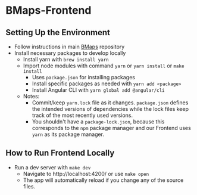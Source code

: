 # BMaps-Frontend

## Setting Up the Environment

- Follow instructions in main [BMaps](https://github.com/ucladevx/BMaps) repository
- Install necessary packages to develop locally
  - Install yarn with `brew install yarn`
  - Import node modules with command `yarn` or `yarn install` or `make install`
    - Uses `package.json` for installing packages
    - Install specific packages as needed with `yarn add <package>`
    - Install Angular CLI with `yarn global add @angular/cli`
  - Notes:
    - Commit/keep `yarn.lock` file as it changes. `package.json` defines the intended versions of dependencies while the lock files keep track of the most recently used versions.
    - You shouldn't have a `package-lock.json`, because this corresponds to the `npm` package manager and our Frontend uses `yarn` as its package manager.

## How to Run Frontend Locally

- Run a dev server with `make dev`
  - Navigate to http://localhost:4200/ or use `make open`
  - The app will automatically reload if you change any of the source files.


